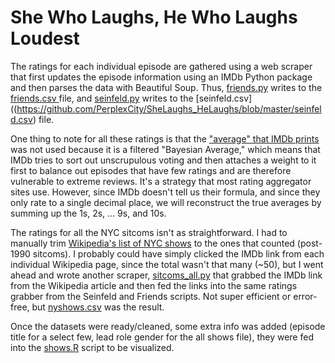 # She Who Laughs, He Who Laughs Loudest

The ratings for each individual episode are gathered using a web scraper that first updates the episode information using an IMDb Python package and then parses the data with Beautiful Soup. Thus, [friends.py](https://github.com/PerplexCity/SheLaughs_HeLaughs/blob/master/friends.py) writes to the [friends.csv ](https://github.com/PerplexCity/SheLaughs_HeLaughs/blob/master/friends.csv)file, and [seinfeld.py](https://github.com/PerplexCity/SheLaughs_HeLaughs/blob/master/seinfeld.py) writes to the [seinfeld.csv]((https://github.com/PerplexCity/SheLaughs_HeLaughs/blob/master/seinfeld.csv) file. 

One thing to note for all these ratings is that the ["average" that IMDb prints](http://www.imdb.com/help/show_leaf?ratingsexplanation) was not used because it is a filtered "Bayesian Average," which means that IMDb tries to sort out unscrupulous voting and then attaches a weight to it first to balance out episodes that have few ratings and are therefore vulnerable to extreme reviews. It's a strategy that most rating aggregator sites use. However, since IMDb doesn't tell us their formula, and since they only rate to a single decimal place, we will reconstruct the true averages by summing up the 1s, 2s, ... 9s, and 10s. 

The ratings for all the NYC sitcoms isn't as straightforward. I had to manually trim [Wikipedia's list of NYC shows](https://en.wikipedia.org/wiki/List_of_television_shows_set_in_New_York_City) to the ones that counted (post-1990 sitcoms). I probably could have simply clicked the IMDb link from each individual Wikipedia page, since the total wasn't that many (~50), but I went ahead and wrote another scraper, [sitcoms_all.py](https://github.com/PerplexCity/SheLaughs_HeLaughs/blob/master/sitcoms_all.py) that grabbed the IMDb link from the Wikipedia article and then fed the links into the same ratings grabber from the Seinfeld and Friends scripts. Not super efficient or error-free, but [nyshows.csv](https://github.com/PerplexCity/SheLaughs_HeLaughs/blob/master/nyshows.csv) was the result.

Once the datasets were ready/cleaned, some extra info was added (episode title for a select few, lead role gender for the all shows file), they were fed into the [shows.R](https://github.com/PerplexCity/SheLaughs_HeLaughs/blob/master/shows.R) script to be visualized.

